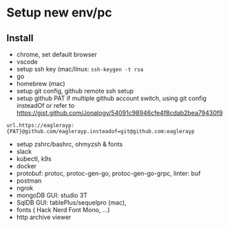# Setup new env/pc

## Install

* chrome, set default browser
* vscode
* setup ssh key (mac/linux: `ssh-keygen -t rsa`
* go
* homebrew (mac)
* setup git config, github remote ssh setup
* setup github PAT if multiple github account switch, using git config insteadOf or refer to https://gist.github.com/Jonalogy/54091c98946cfe4f8cdab2bea79430f9

```
url.https://eaglerayp:{PAT}@github.com/eaglerayp.insteadof=git@github.com:eaglerayp
```

* setup zshrc/bashrc, ohmyzsh & fonts
* slack
* kubectl, k9s
* docker
* protobuf: protoc, protoc-gen-go, protoc-gen-go-grpc, linter: buf
* postman
* ngrok
* mongoDB GUI: studio 3T
* SqlDB GUI: tablePlus/sequelpro (mac), 
* fonts ( Hack Nerd Font Mono, ...)
* http archive viewer